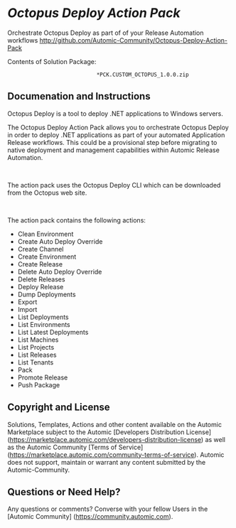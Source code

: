 *Octopus Deploy Action Pack*
=============


Orchestrate Octopus Deploy as part of of your Release Automation workflows
http://github.com/Automic-Community/Octopus-Deploy-Action-Pack

<!-- List of attached files -->
Contents of Solution Package:

						
								*PCK.CUSTOM_OCTOPUS_1.0.0.zip
								
						


Documenation and Instructions
---

<p>Octopus Deploy is a tool to deploy .NET applications to Windows servers.</p>
<p>The Octopus Deploy Action Pack allows you to orchestrate Octopus Deploy in order to deploy .NET applications as part of your automated Application Release workflows. This could be a provisional step before migrating to native deployment and management capabilities within Automic Release Automation.</p>
<p>&nbsp;</p>
<p>The action pack uses the Octopus Deploy CLI which can be downloaded from the Octopus web site.</p>
<p>&nbsp;</p>
<p>The action pack contains the following actions:</p>
<ul>
<li>Clean Environment</li>
<li>Create Auto Deploy Override</li>
<li>Create Channel</li>
<li>Create Environment</li>
<li>Create Release</li>
<li>Delete Auto Deploy Override</li>
<li>Delete Releases</li>
<li>Deploy Release</li>
<li>Dump Deployments</li>
<li>Export</li>
<li>Import</li>
<li>List Deployments</li>
<li>List Environments</li>
<li>List Latest Deployments</li>
<li>List Machines</li>
<li>List Projects</li>
<li>List Releases</li>
<li>List Tenants</li>
<li>Pack</li>
<li>Promote Release</li>
<li>Push Package</li>
</ul>

Copyright and License
---

Solutions, Templates, Actions and other content available on the Automic Marketplace subject to the Automic [Developers Distribution License] (https://marketplace.automic.com/developers-distribution-license) as well as the Automic Community [Terms of Service] (https://marketplace.automic.com/community-terms-of-service).
Automic does not support, maintain or warrant any content submitted by the Automic-Community.



Questions or Need Help? 
---
Any questions or comments? Converse with your fellow Users in the [Automic Community] (https://community.automic.com).